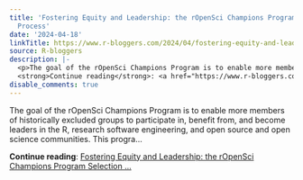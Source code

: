 ```yaml
---
title: 'Fostering Equity and Leadership: the rOpenSci Champions Program Selection
  Process'
date: '2024-04-18'
linkTitle: https://www.r-bloggers.com/2024/04/fostering-equity-and-leadership-the-ropensci-champions-program-selection-process/
source: R-bloggers
description: |-
  <p>The goal of the rOpenSci Champions Program is to enable more members of historically excluded groups to participate in, benefit from, and become leaders in the R, research software engineering, and open source and open science communities. This progra...</p>
  <strong>Continue reading</strong>: <a href="https://www.r-bloggers.com/2024/04/fostering-equity-and-leadership-the-ropensci-champions-program-selection-process/">Fostering Equity and Leadership: the rOpenSci Champions Program Selection ...
disable_comments: true
---
```

<p>The goal of the rOpenSci Champions Program is to enable more members of historically excluded groups to participate in, benefit from, and become leaders in the R, research software engineering, and open source and open science communities. This progra...</p>
<strong>Continue reading</strong>: <a href="https://www.r-bloggers.com/2024/04/fostering-equity-and-leadership-the-ropensci-champions-program-selection-process/">Fostering Equity and Leadership: the rOpenSci Champions Program Selection ...
